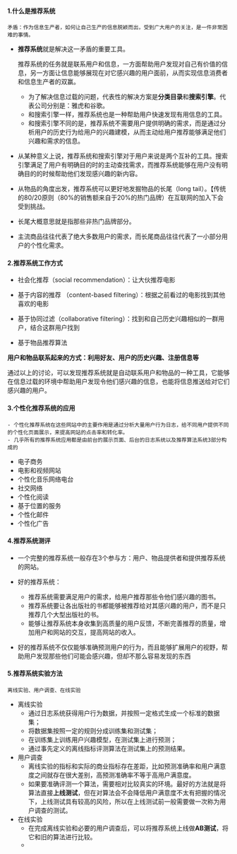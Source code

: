 #### 1.什么是推荐系统
    矛盾：作为信息生产者，如何让自己生产的信息脱颖而出，受到广大用户的关注，是一件非常困难的事情。
- **推荐系统**就是解决这一矛盾的重要工具。  
  
  推荐系统的任务就是联系用户和信息，一方面帮助用户发现对自己有价值的信息，另一方面让信息能够展现在对它感兴趣的用户面前，从而实现信息消费者和信息生产者的双赢。
  - 为了解决信息过载的问题，代表性的解决方案是**分类目录**和**搜索引擎**。代表公司分别是：雅虎和谷歌。
  - 和搜索引擎一样，推荐系统也是一种帮助用户快速发现有用信息的工具。
  - 和搜索引擎不同的是，推荐系统不需要用户提供明确的需求，而是通过分析用户的历史行为给用户的兴趣建模，从而主动给用户推荐能够满足他们兴趣和需求的信息。  
  
- 从某种意义上说，推荐系统和搜索引擎对于用户来说是两个互补的工具。搜索引擎满足了用户有明确目的时的主动查找需求，而推荐系统能够在用户没有明确目的的时候帮助他们发现感兴趣的新内容。
- 从物品的角度出发，推荐系统可以更好地发掘物品的长尾（long
  tail）。【传统的80/20原则（80%的销售额来自于20%的热门品牌）在互联网的加入下会受到挑战。
- 长尾大概意思就是指那些非热门品牌部分。
- 主流商品往往代表了绝大多数用户的需求，而长尾商品往往代表了一小部分用户的个性化需求。

#### 2.推荐系统工作方式
- 社会化推荐（social recommendation）：让大伙推荐电影
+ 基于内容的推荐 （content-based filtering）：根据之前看过的电影找到其他喜欢的电影
- 基于协同过滤（collaborative filtering）：找到和自己历史兴趣相似的一群用户，结合这群用户找到
+ 基于物品推荐算法

__用户和物品联系起来的方式：利用好友、用户的历史兴趣、注册信息等__

通过以上的讨论，可以发现推荐系统就是自动联系用户和物品的一种工具，它能够在信息过载的环境中帮助用户发现令他们感兴趣的信息，也能将信息推送给对它们感兴趣的用户。

#### 3.个性化推荐系统的应用
    
	- 个性化推荐系统在这些网站中的主要作用是通过分析大量用户行为日志，给不同用户提供不同的个性化页面展示，来提高网站的点击率和转化率。
	- 几乎所有的推荐系统应用都是由前台的展示页面、后台的日志系统以及推荐算法系统3部分构成的  
	
- 电子商务
- 电影和视频网站
- 个性化音乐网络电台
- 社交网络
- 个性化阅读
- 基于位置的服务
- 个性化邮件
- 个性化广告

#### 4.推荐系统测评

- 一个完整的推荐系统一般存在3个参与方：用户、物品提供者和提供推荐系统的网站。
- 好的推荐系统：

  - 推荐系统需要满足用户的需求，给用户推荐那些令他们感兴趣的图书。
  - 推荐系统要让各出版社的书都能够被推荐给对其感兴趣的用户，而不是只推荐几个大型出版社的书。
  - 能够让推荐系统本身收集到高质量的用户反馈，不断完善推荐的质量，增加用户和网站的交互，提高网站的收入。

- 好的推荐系统不仅仅能够准确预测用户的行为，而且能够扩展用户的视野，帮助用户发现那些他们可能会感兴趣，但却不那么容易发现的东西

#### 5.推荐系统实验方法
    离线实验、用户调查、在线实验
    
- 离线实验  
    - 通过日志系统获得用户行为数据，并按照一定格式生成一个标准的数据集；
	- 将数据集按照一定的规则分成训练集和测试集；
	- 在训练集上训练用户兴趣模型，在测试集上进行预测；
	- 通过事先定义的离线指标评测算法在测试集上的预测结果。
- 用户调查
    - 离线实验的指标和实际的商业指标存在差距，比如预测准确率和用户满意度之间就存在很大差别，高预测准确率不等于高用户满意度。
	- 如果要准确评测一个算法，需要相对比较真实的环境。最好的方法就是将算法直接**上线测试**，但在对算法会不会降低用户满意度不太有把握的情况下，上线测试具有较高的风险，所以在上线测试前一般需要做一次称为用户调查的测试。
- 在线实验
    - 在完成离线实验和必要的用户调查后，可以将推荐系统上线做**AB测试**，将它和旧的算法进行比较。
    - 



